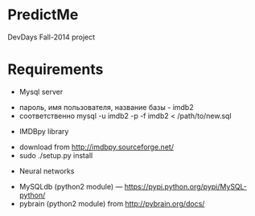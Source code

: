 PredictMe
=========

DevDays Fall-2014 project

Requirements
=========

* Mysql server
 + пароль, имя пользователя, название базы -  imdb2 
 + соответственно mysql -u imdb2 -p -f imdb2 < /path/to/new.sql
* IMDBpy library
 + download from http://imdbpy.sourceforge.net/
 + sudo ./setup.py install
* Neural networks
 + MySQLdb (python2 module) — https://pypi.python.org/pypi/MySQL-python/
 + pybrain (python2 module) from http://pybrain.org/docs/
